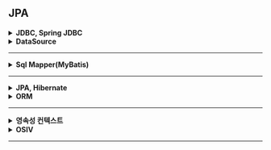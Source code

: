 ## JPA

<details>
    <summary><b>JDBC, Spring JDBC</b></summary>
</details>

<details>
    <summary><b>DataSource</b></summary>
</details>

---

<details>
    <summary><b>Sql Mapper(MyBatis)</b></summary>
</details>

---

<details>
    <summary><b>JPA, Hibernate</b></summary>
</details>

<details>
    <summary><b>ORM</b></summary>
</details>

---

<details>
    <summary><b>영속성 컨텍스트</b></summary>
</details>

<details>
    <summary><b>OSIV</b></summary>
</details>

---